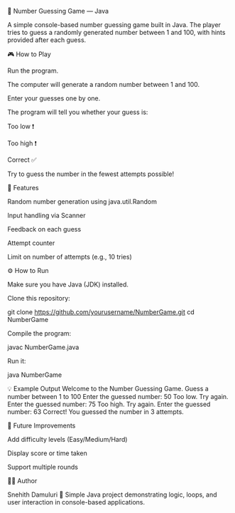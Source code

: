 📘 Number Guessing Game — Java

A simple console-based number guessing game built in Java.
The player tries to guess a randomly generated number between 1 and 100, with hints provided after each guess.

🎮 How to Play

Run the program.

The computer will generate a random number between 1 and 100.

Enter your guesses one by one.

The program will tell you whether your guess is:

Too low ❗

Too high ❗

Correct ✅

Try to guess the number in the fewest attempts possible!

🧠 Features

Random number generation using java.util.Random

Input handling via Scanner

Feedback on each guess

Attempt counter

Limit on number of attempts (e.g., 10 tries)

⚙️ How to Run

Make sure you have Java (JDK) installed.

Clone this repository:

git clone https://github.com/yourusername/NumberGame.git
cd NumberGame


Compile the program:

javac NumberGame.java


Run it:

java NumberGame

💡 Example Output
Welcome to the Number Guessing Game.
Guess a number between 1 to 100
Enter the guessed number: 50
Too low. Try again.
Enter the guessed number: 75
Too high. Try again.
Enter the guessed number: 63
Correct! You guessed the number in 3 attempts.

🧩 Future Improvements

Add difficulty levels (Easy/Medium/Hard)

Display score or time taken

Support multiple rounds

👨‍💻 Author

Snehith Damuluri
🎯 Simple Java project demonstrating logic, loops, and user interaction in console-based applications.

